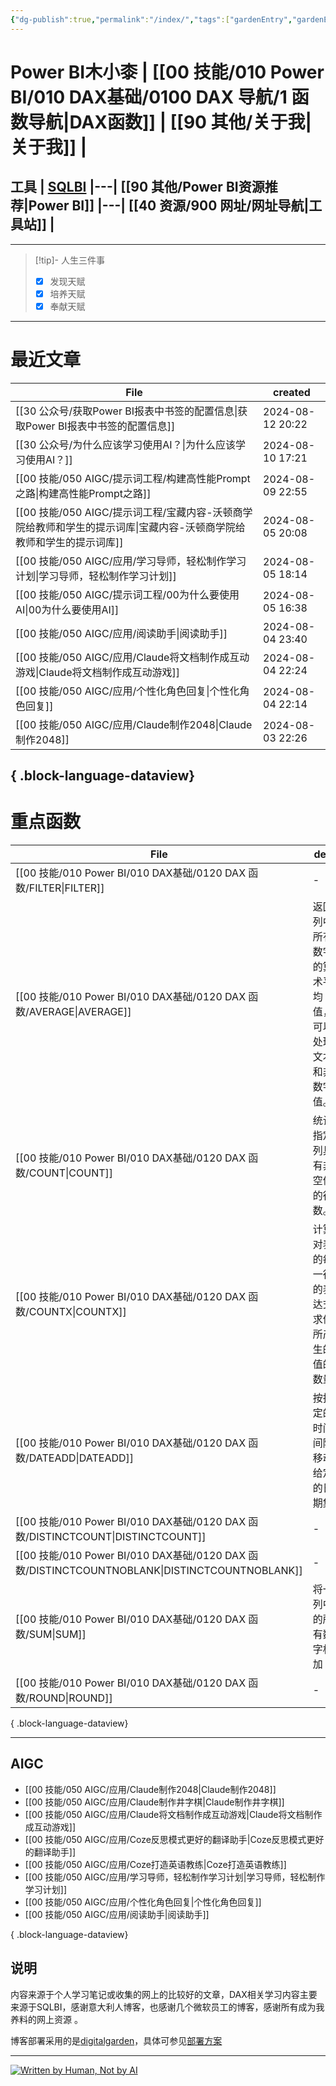 ```yaml
---
{"dg-publish":true,"permalink":"/index/","tags":["gardenEntry","gardenEntry","gardenEntry"]}
---
```


# Power BI木小桼  | [[00 技能/010 Power BI/010 DAX基础/0100 DAX 导航/1 函数导航\|DAX函数]]  |  [[90 其他/关于我\|关于我]] | 

## 工具  | [SQLBI](https://sqlbi.com/) |---| [[90 其他/Power BI资源推荐\|Power BI]] |---| [[40 资源/900 网址/网址导航\|工具站]] |
---


>[!tip]- 人生三件事
> - [x] 发现天赋
> - [x] 培养天赋
> - [x] 奉献天赋

---

#  最近文章

| File                                                                     | created          |
| ------------------------------------------------------------------------ | ---------------- |
| [[30 公众号/获取Power BI报表中书签的配置信息\|获取Power BI报表中书签的配置信息]]                 | 2024-08-12 20:22 |
| [[30 公众号/为什么应该学习使用AI？\|为什么应该学习使用AI？]]                                 | 2024-08-10 17:21 |
| [[00 技能/050 AIGC/提示词工程/构建高性能Prompt之路\|构建高性能Prompt之路]]                 | 2024-08-09 22:55 |
| [[00 技能/050 AIGC/提示词工程/宝藏内容-沃顿商学院给教师和学生的提示词库\|宝藏内容-沃顿商学院给教师和学生的提示词库]] | 2024-08-05 20:08 |
| [[00 技能/050 AIGC/应用/学习导师，轻松制作学习计划\|学习导师，轻松制作学习计划]]                    | 2024-08-05 18:14 |
| [[00 技能/050 AIGC/提示词工程/00为什么要使用AI\|00为什么要使用AI]]                       | 2024-08-05 16:38 |
| [[00 技能/050 AIGC/应用/阅读助手\|阅读助手]]                                      | 2024-08-04 23:40 |
| [[00 技能/050 AIGC/应用/Claude将文档制作成互动游戏\|Claude将文档制作成互动游戏]]              | 2024-08-04 22:24 |
| [[00 技能/050 AIGC/应用/个性化角色回复\|个性化角色回复]]                                | 2024-08-04 22:14 |
| [[00 技能/050 AIGC/应用/Claude制作2048\|Claude制作2048]]                      | 2024-08-03 22:26 |

{ .block-language-dataview}
---
#  重点函数

| File                                                                                       | des                         | return | import | hard |
| ------------------------------------------------------------------------------------------ | --------------------------- | ------ | ------ | ---- |
| [[00 技能/010 Power BI/010 DAX基础/0120 DAX 函数/FILTER\|FILTER]]                             | \-                          | 表      | 5      | 4    |
| [[00 技能/010 Power BI/010 DAX基础/0120 DAX 函数/AVERAGE\|AVERAGE]]                           | 返回列中所有数字的算术平均值，可以处理文本和非数字值。 | 标量     | 5      | 1    |
| [[00 技能/010 Power BI/010 DAX基础/0120 DAX 函数/COUNT\|COUNT]]                               | 统计指定列具有非空值的行数。              | 标量     | 5      | 1    |
| [[00 技能/010 Power BI/010 DAX基础/0120 DAX 函数/COUNTX\|COUNTX]]                             | 计算对表的每一行的表达式求值所产生的值的数量      | 标量     | 5      | 1    |
| [[00 技能/010 Power BI/010 DAX基础/0120 DAX 函数/DATEADD\|DATEADD]]                           | 按指定的时间间隔移动给定的日期集            | 表      | 5      | 1    |
| [[00 技能/010 Power BI/010 DAX基础/0120 DAX 函数/DISTINCTCOUNT\|DISTINCTCOUNT]]               | \-                          | 标量     | 5      | 1    |
| [[00 技能/010 Power BI/010 DAX基础/0120 DAX 函数/DISTINCTCOUNTNOBLANK\|DISTINCTCOUNTNOBLANK]] | \-                          | \-     | 5      | 1    |
| [[00 技能/010 Power BI/010 DAX基础/0120 DAX 函数/SUM\|SUM]]                                   | 将一列中的所有数字相加                 | 标量     | 5      | 1    |
| [[00 技能/010 Power BI/010 DAX基础/0120 DAX 函数/ROUND\|ROUND]]                               | \-                          | 标量     | 5      | 1    |

{ .block-language-dataview}

---
## AIGC
- [[00 技能/050 AIGC/应用/Claude制作2048\|Claude制作2048]]
- [[00 技能/050 AIGC/应用/Claude制作井字棋\|Claude制作井字棋]]
- [[00 技能/050 AIGC/应用/Claude将文档制作成互动游戏\|Claude将文档制作成互动游戏]]
- [[00 技能/050 AIGC/应用/Coze反思模式更好的翻译助手\|Coze反思模式更好的翻译助手]]
- [[00 技能/050 AIGC/应用/Coze打造英语教练\|Coze打造英语教练]]
- [[00 技能/050 AIGC/应用/学习导师，轻松制作学习计划\|学习导师，轻松制作学习计划]]
- [[00 技能/050 AIGC/应用/个性化角色回复\|个性化角色回复]]
- [[00 技能/050 AIGC/应用/阅读助手\|阅读助手]]

{ .block-language-dataview}


## 说明

内容来源于个人学习笔记或收集的网上的比较好的文章，DAX相关学习内容主要来源于SQLBI，感谢意大利人博客，也感谢几个微软员工的博客，感谢所有成为我养料的网上资源 。

博客部署采用的是[digitalgarden](https://github.com/oleeskild/digitalgarden)，具体可参见[部署方案](https://dg-docs.ole.dev/advanced/hosting-alternatives/)

---

<a href="https://notbyai.fyi"><img src="https://s2.loli.net/2024/01/19/karKNFv5oMhewt7.png" alt="Written by Human, Not by AI"></a>

